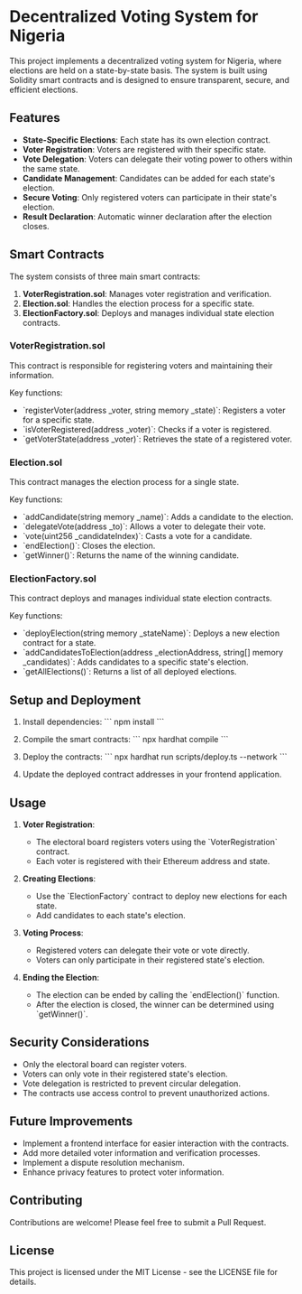 # Decentralized Voting System for Nigeria

This project implements a decentralized voting system for Nigeria, where elections are held on a state-by-state basis. The system is built using Solidity smart contracts and is designed to ensure transparent, secure, and efficient elections.

## Features

- **State-Specific Elections**: Each state has its own election contract.
- **Voter Registration**: Voters are registered with their specific state.
- **Vote Delegation**: Voters can delegate their voting power to others within the same state.
- **Candidate Management**: Candidates can be added for each state's election.
- **Secure Voting**: Only registered voters can participate in their state's election.
- **Result Declaration**: Automatic winner declaration after the election closes.

## Smart Contracts

The system consists of three main smart contracts:

1. **VoterRegistration.sol**: Manages voter registration and verification.
2. **Election.sol**: Handles the election process for a specific state.
3. **ElectionFactory.sol**: Deploys and manages individual state election contracts.

### VoterRegistration.sol

This contract is responsible for registering voters and maintaining their information.

Key functions:
- \`registerVoter(address _voter, string memory _state)\`: Registers a voter for a specific state.
- \`isVoterRegistered(address _voter)\`: Checks if a voter is registered.
- \`getVoterState(address _voter)\`: Retrieves the state of a registered voter.

### Election.sol

This contract manages the election process for a single state.

Key functions:
- \`addCandidate(string memory _name)\`: Adds a candidate to the election.
- \`delegateVote(address _to)\`: Allows a voter to delegate their vote.
- \`vote(uint256 _candidateIndex)\`: Casts a vote for a candidate.
- \`endElection()\`: Closes the election.
- \`getWinner()\`: Returns the name of the winning candidate.

### ElectionFactory.sol

This contract deploys and manages individual state election contracts.

Key functions:
- \`deployElection(string memory _stateName)\`: Deploys a new election contract for a state.
- \`addCandidatesToElection(address _electionAddress, string[] memory _candidates)\`: Adds candidates to a specific state's election.
- \`getAllElections()\`: Returns a list of all deployed elections.

## Setup and Deployment

1. Install dependencies:
   \`\`\`
   npm install
   \`\`\`

2. Compile the smart contracts:
   \`\`\`
   npx hardhat compile
   \`\`\`

3. Deploy the contracts:
   \`\`\`
   npx hardhat run scripts/deploy.ts --network <your-network>
   \`\`\`

4. Update the deployed contract addresses in your frontend application.

## Usage

1. **Voter Registration**:
   - The electoral board registers voters using the \`VoterRegistration\` contract.
   - Each voter is registered with their Ethereum address and state.

2. **Creating Elections**:
   - Use the \`ElectionFactory\` contract to deploy new elections for each state.
   - Add candidates to each state's election.

3. **Voting Process**:
   - Registered voters can delegate their vote or vote directly.
   - Voters can only participate in their registered state's election.

4. **Ending the Election**:
   - The election can be ended by calling the \`endElection()\` function.
   - After the election is closed, the winner can be determined using \`getWinner()\`.

## Security Considerations

- Only the electoral board can register voters.
- Voters can only vote in their registered state's election.
- Vote delegation is restricted to prevent circular delegation.
- The contracts use access control to prevent unauthorized actions.

## Future Improvements

- Implement a frontend interface for easier interaction with the contracts.
- Add more detailed voter information and verification processes.
- Implement a dispute resolution mechanism.
- Enhance privacy features to protect voter information.

## Contributing

Contributions are welcome! Please feel free to submit a Pull Request.

## License

This project is licensed under the MIT License - see the LICENSE file for details.

